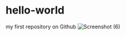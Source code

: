 # hello-world
my first repository on Github
![Screenshot (6)](https://user-images.githubusercontent.com/122199021/211186185-bf07ef8f-84d6-4467-b751-11ab0f9bfe03.png)
